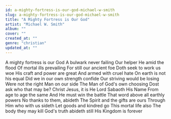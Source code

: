 ```yaml
---
id: a-mighty-fortress-is-our-god-michael-w-smith
slug: a-mighty-fortress-is-our-god-michael-w-smith
title: "A Mighty Fortress is Our God"
artist: "Michael W. Smith"
album: ""
cover: ""
created_at: ""
genre: "christian"
updated_at: ""
---
```


A mighty fortress is our God
A bulwark never failing
Our helper He amid the flood
Of mortal ills prevailing
For still our ancient foe
Doth seek to work us woe
His craft and power are great
And armed with cruel hate
On earth is not his equal
Did we in our own strength confide
Our striving would be losing
Were not the right Man on our side
The Man of God's own choosing
Dost ask who that may be?
Christ Jesus, it is He
Lord Sabaoth His Name
From age to age the same
And He must win the battle
That word above all earthly powers
No thanks to them, abideth
The Spirit and the gifts are ours
Through Him who with us sideth
Let goods and kindred go
This mortal life also
The body they may kill
God's truth abideth still
His Kingdom is forever